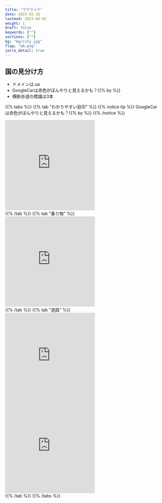 ```yaml
---
title: "ウクライナ"
date: 2023-02-26
lastmod: 2023-04-01
weight: 1
draft: false
keywords: [""]
sections: [""]
bg: "bg/city.jpg"
flag: "UA.png"
jetro_detail: true
---
```


<div class="main-desciption country-description">
    <h2 class="section-title">国の見分け方</h2>
    <ul class="rule-list">
        <li>ドメインは<span class="quiz">.ua</span></li>
        <li>GoogleCarは<span class="quiz">赤色</span>がぼんやりと見えるかも？{{% by %}}</li>
        <li>横断歩道の標識は<span class="quiz">3本</span></li>
    </ul>
</div>

{{% tabs  %}}
{{% tab "わかりやすい目印" %}}
{{% notice tip %}}
GoogleCarは<span class="quiz">赤色</span>がぼんやりと見えるかも？{{% by %}}
{{% /notice %}}
<div class="googlemap-if">
<iframe src="https://www.google.com/maps/embed?pb=!4v1680191638496!6m8!1m7!1ssQiJDGJBfcR4IpeZIjQ2fA!2m2!1d48.51702190147009!2d25.05659520551288!3f111.51058610408954!4f-30.043874499404446!5f0.550023968866" width="295" height="295" style="border:0;" allowfullscreen="" loading="lazy" referrerpolicy="no-referrer-when-downgrade"></iframe>
</div>
{{% /tab %}}
{{% tab "乗り物" %}}
<div class="googlemap-if">
<iframe src="https://www.google.com/maps/embed?pb=!4v1680194465316!6m8!1m7!1sx5htIyzxB_b5zUqPagYKDQ!2m2!1d50.45253356208674!2d30.59767329784249!3f309.7471161030787!4f-4.306794992599208!5f1.1369496703194109" width="295" height="295" style="border:0;" allowfullscreen="" loading="lazy" referrerpolicy="no-referrer-when-downgrade"></iframe>
</div>
{{% /tab %}}
{{% tab "道路" %}}
<div class="googlemap-if">
<iframe src="https://www.google.com/maps/embed?pb=!4v1680194341564!6m8!1m7!1sT5lQNWMsshqBIi6S4W9mWA!2m2!1d48.52633181822506!2d25.05435100194733!3f2.4938300206378585!4f-2.6974375413136755!5f1.9892358250127593" width="295" height="295" style="border:0;" allowfullscreen="" loading="lazy" referrerpolicy="no-referrer-when-downgrade"></iframe>
<iframe src="https://www.google.com/maps/embed?pb=!4v1680194406613!6m8!1m7!1snf59EpwTO9Ny6gUNQzJqfQ!2m2!1d48.52570856347112!2d25.04911923455592!3f233.91767926129896!4f8.997814396093133!5f3.325193203789971" width="295" height="295" style="border:0;" allowfullscreen="" loading="lazy" referrerpolicy="no-referrer-when-downgrade"></iframe>
</div>
{{% /tab %}}
{{% /tabs %}}
